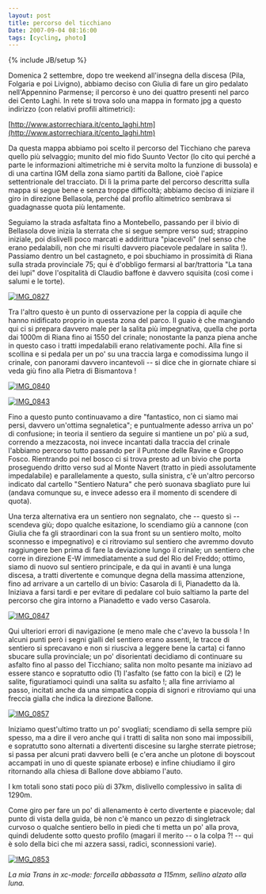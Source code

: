```yaml
---
layout: post
title: percorso del ticchiano
Date: 2007-09-04 08:16:00
tags: [cycling, photo]
---
```

{% include JB/setup %} 

Domenica 2 settembre, dopo tre weekend all'insegna della discesa (Pila, Folgaria e poi Livigno), abbiamo deciso con Giulia di fare un giro pedalato nell'Appennino Parmense; il percorso è uno dei quattro presenti nel parco dei Cento Laghi. In rete si trova solo una mappa in formato jpg a questo indirizzo (con relativi profili altimetrici):  
  
[http://www.astorrechiara.it/cento_laghi.htm](http://www.astorrechiara.it/cento_laghi.htm)  
  
Da questa mappa abbiamo poi scelto il percorso del Ticchiano che pareva quello più selvaggio; munito del mio fido Suunto Vector (lo cito qui perché a parte le informazioni altimetriche mi è servita molto la funzione di bussola) e di una cartina IGM della zona siamo partiti da Ballone, cioè l'apice settentrionale del tracciato. Di lì la prima parte del percorso descritta sulla mappa si segue bene e senza troppe difficoltà; abbiamo deciso di iniziare il giro in direzione Bellasola, perché dal profilo altimetrico sembrava si guadagnasse quota più lentamente.  
  
Seguiamo la strada asfaltata fino a Montebello, passando per il bivio di Bellasola dove inizia la sterrata che si segue sempre verso sud; strappino iniziale, poi dislivelli poco marcati e addirittura "piacevoli" (nel senso che erano pedalabili, non che mi risulti davvero piacevole pedalare in salita !). Passiamo dentro un bel castagneto, e poi sbuchiamo in prossimità di Riana sulla strada provinciale 75; qui è d'obbligo fermarsi al bar/trattoria "La tana dei lupi" dove l'ospitalità di Claudio baffone è davvero squisita (così come i salumi e le torte).  
  
[![IMG_0827](http://farm2.static.flickr.com/1170/1306233295_7ac4c6047c.jpg)](http://www.flickr.com/photos/aadm/1306233295/)  
  
Tra l'altro questo è un punto di osservazione per la coppia di aquile che hanno nidificato proprio in questa zona del parco. Il guaio è che mangiando qui ci si prepara davvero male per la salita più impegnativa, quella che porta dai 1000m di Riana fino ai 1550 del crinale; nonostante la panza piena anche in questo caso i tratti impedalabili erano relativamente pochi. Alla fine si scollina e si pedala per un po' su una traccia larga e comodissima lungo il crinale, con panorami davvero incantevoli -- si dice che in giornate chiare si veda giù fino alla Pietra di Bismantova !  
  
[![IMG_0840](http://farm2.static.flickr.com/1124/1307120590_4c443dfbaf.jpg)](http://www.flickr.com/photos/aadm/1307120590/)  
  
[![IMG_0843](http://farm2.static.flickr.com/1399/1307123734_9da6361bac.jpg)](http://www.flickr.com/photos/aadm/1307123734/)  
  
Fino a questo punto continuavamo a dire "fantastico, non ci siamo mai persi, davvero un'ottima segnaletica"; e puntualmente adesso arriva un po' di confusione; in teoria il sentiero da seguire si mantiene un po' più a sud, correndo a mezzacosta, noi invece incantati dalla traccia del crinale l'abbiamo percorso tutto passando per il Puntone delle Ravine e Groppo Fosco. Rientrando poi nel bosco ci si trova presto ad un bivio che porta proseguendo dritto verso sud al Monte Navert (tratto in piedi assolutamente impedalabile) e parallelamente a questo, sulla sinistra, c'è un'altro percorso indicato dal cartello "Sentiero Natura" che però suonava sbagliato pure lui (andava comunque su, e invece adesso era il momento di scendere di quota).  
  
Una terza alternativa era un sentiero non segnalato, che -- questo sì -- scendeva giù; dopo qualche esitazione, lo scendiamo giù a cannone (con Giulia che fa gli straordinari con la sua front su un sentiero molto, molto sconnesso e impegnativo) e ci ritroviamo sul sentiero che avremmo dovuto raggiungere ben prima di fare la deviazione lungo il crinale; un sentiero che corre in direzione E-W immediatamente a sud del Rio del Freddo; ottimo, siamo di nuovo sul sentiero principale, e da qui in avanti è una lunga discesa, a tratti divertente e comunque degna della massima attenzione, fino ad arrivare a un cartello di un bivio: Casarola di lì, Pianadetto da là. Iniziava a farsi tardi e per evitare di pedalare col buio saltiamo la parte del percorso che gira intorno a Pianadetto e vado verso Casarola.  
  
[![IMG_0847](http://farm2.static.flickr.com/1171/1306243865_40e4fb6827.jpg)](http://www.flickr.com/photos/aadm/1306243865/)  
  
Qui ulteriori errori di navigazione (e meno male che c'avevo la bussola ! In alcuni punti però i segni gialli del sentiero erano assenti, le tracce di sentiero si sprecavano e non si riusciva a leggere bene la carta) ci fanno sbucare sulla provinciale; un po' disorientati decidiamo di continuare su asfalto fino al passo del Ticchiano; salita non molto pesante ma iniziavo ad essere stanco e sopratutto odio (1) l'asfalto (se fatto con la bici) e (2) le salite, figuratiamoci quindi una salita su asfalto !; alla fine arriviamo al passo, incitati anche da una simpatica coppia di signori e ritroviamo qui una freccia gialla che indica la direzione Ballone.  
  
[![IMG_0857](http://farm2.static.flickr.com/1274/1306249191_d03e92ede5.jpg)](http://www.flickr.com/photos/aadm/1306249191/)  
  
Iniziamo quest'ultimo tratto un po' svogliati; scendiamo di sella sempre più spesso, ma a dire il vero anche qui i tratti di salita non sono mai impossibili, e sopratutto sono alternati a divertenti discesine su larghe sterrate pietrose; si passa per alcuni prati davvero belli (e c'era anche un plotone di boyscout accampati in uno di queste spianate erbose) e infine chiudiamo il giro ritornando alla chiesa di Ballone dove abbiamo l'auto.  
  
I km totali sono stati poco più di 37km, dislivello complessivo in salita di 1290m.  
  
Come giro per fare un po' di allenamento è certo divertente e piacevole; dal punto di vista della guida, bè non c'è manco un pezzo di singletrack curvoso o qualche sentiero bello in piedi che ti metta un po' alla prova, quindi deludente sotto questo profilo (magari il merito -- o la colpa ?! -- qui è solo della bici che mi azzera sassi, radici, sconnessioni varie).  
  
[![IMG_0853](http://farm2.static.flickr.com/1342/1307129272_8987559f56.jpg)](http://www.flickr.com/photos/aadm/1307129272/)  
  
_La mia Trans in xc-mode: forcella abbassata a 115mm, sellino alzato alla luna._ 
